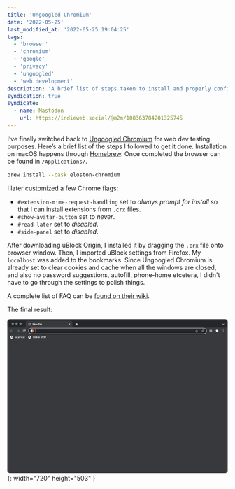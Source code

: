 ```yaml
---
title: 'Ungoogled Chromium'
date: '2022-05-25'
last_modified_at: '2022-05-25 19:04:25'
tags:
  - 'browser'
  - 'chromium'
  - 'google'
  - 'privacy'
  - 'ungoogled'
  - 'web development'
description: 'A brief list of steps taken to install and properly configure Ungoogled Chromium for pure web development testing purposes on macOS.'
syndication: true
syndicate:
  - name: Mastodon
    url: https://indieweb.social/@m2m/108363784201325745
---
```

I’ve finally switched back to [Ungoogled Chromium](https://github.com/ungoogled-software/ungoogled-chromium) for web dev testing purposes. Here’s a brief list of the steps I followed to get it done. Installation on macOS happens through [Homebrew](https://brew.sh/). Once completed the browser can be found in `/Applications/`.

```bash
brew install --cask eloston-chromium
```

I later customized a few Chrome flags:

  - `#extension-mime-request-handling` set to _always prompt for install_ so that I can install extensions from `.crx` files.
  - `#show-avatar-button` set to _never_.
  - `#read-later` set to _disabled_.
  - `#side-panel` set to _disabled_.

After downloading uBlock Origin, I installed it by dragging the `.crx` file onto browser window. Then, I imported uBlock settings from Firefox. My `localhost` was added to the bookmarks. Since Ungoogled Chromium is already set to clear cookies and cache when all the windows are closed, and also no password suggestions, autofill, phone-home etcetera, I didn't have to go through the settings to polish things.

A complete list of FAQ can be [found on their wiki](https://ungoogled-software.github.io/ungoogled-chromium-wiki/faq).

The final result:

![Screenshot of an empty window of Ungoogled Chromium](/assets/images/ungoogled-chromium.png){: width="720" height="503" }